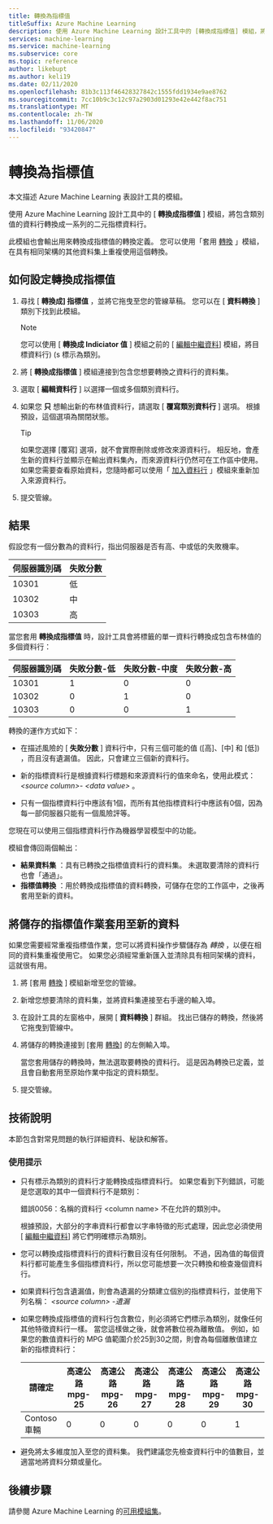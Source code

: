 ```yaml
---
title: 轉換為指標值
titleSuffix: Azure Machine Learning
description: 使用 Azure Machine Learning 設計工具中的 [轉換成指標值] 模組，將類別資料行轉換成一系列的二元指標資料行。
services: machine-learning
ms.service: machine-learning
ms.subservice: core
ms.topic: reference
author: likebupt
ms.author: keli19
ms.date: 02/11/2020
ms.openlocfilehash: 81b3c113f46428327842c1555fdd1934e9ae8762
ms.sourcegitcommit: 7cc10b9c3c12c97a2903d01293e42e442f8ac751
ms.translationtype: MT
ms.contentlocale: zh-TW
ms.lasthandoff: 11/06/2020
ms.locfileid: "93420847"
---
```

# <a name="convert-to-indicator-values"></a>轉換為指標值
本文描述 Azure Machine Learning 表設計工具的模組。

使用 Azure Machine Learning 設計工具中的 [ **轉換成指標值** ] 模組，將包含類別值的資料行轉換成一系列的二元指標資料行。  

此模組也會輸出用來轉換成指標值的轉換定義。 您可以使用「套用 [轉換](apply-transformation.md) 」模組，在具有相同架構的其他資料集上重複使用這個轉換。

## <a name="how-to-configure-convert-to-indicator-values"></a>如何設定轉換成指標值

1.  尋找 [ **轉換成] 指標值** ，並將它拖曳至您的管線草稿。 您可以在 [ **資料轉換** ] 類別下找到此模組。
    > [!NOTE]
    > 您可以使用 [ **轉換成 Indiciator 值** ] 模組之前的 [ [編輯中繼資料](edit-metadata.md)] 模組，將目標資料行)  (s 標示為類別。

1. 將 [ **轉換成指標值** ] 模組連接到包含您想要轉換之資料行的資料集。 

1. 選取 [ **編輯資料行** ] 以選擇一個或多個類別資料行。

1. 如果您 **只** 想輸出新的布林值資料行，請選取 [ **覆寫類別資料行** ] 選項。 根據預設，這個選項為關閉狀態。
    

    > [!TIP]
    >  如果您選擇 [覆寫] 選項，就不會實際刪除或修改來源資料行。 相反地，會產生新的資料行並顯示在輸出資料集內，而來源資料行仍然可在工作區中使用。 如果您需要查看原始資料，您隨時都可以使用「 [加入資料行](add-columns.md) 」模組來重新加入來源資料行。

1. 提交管線。

## <a name="results"></a>結果

假設您有一個分數為的資料行，指出伺服器是否有高、中或低的失敗機率。  

| 伺服器識別碼 | 失敗分數 |
| --------- | ------------- |
| 10301     | 低           |
| 10302     | 中        |
| 10303     | 高          |

當您套用 **轉換成指標值** 時，設計工具會將標籤的單一資料行轉換成包含布林值的多個資料行：  

| 伺服器識別碼 | 失敗分數-低 | 失敗分數-中度 | 失敗分數-高 |
| --------- | ------------------- | ---------------------- | -------------------- |
| 10301     | 1                   | 0                      | 0                    |
| 10302     | 0                   | 1                      | 0                    |
| 10303     | 0                   | 0                      | 1                    |

轉換的運作方式如下：  

-   在描述風險的 [ **失敗分數** ] 資料行中，只有三個可能的值 ([高]、[中] 和 [低]) ，而且沒有遺漏值。 因此，只會建立三個新的資料行。  

-   新的指標資料行是根據資料行標題和來源資料行的值來命名，使用此模式： *\<source column>- \<data value>* 。  

-   只有一個指標資料行中應該有1個，而所有其他指標資料行中應該有0個，因為每一部伺服器只能有一個風險評等。  

您現在可以使用三個指標資料行作為機器學習模型中的功能。

模組會傳回兩個輸出：

- **結果資料集** ：具有已轉換之指標值資料行的資料集。 未選取要清除的資料行也會「通過」。
- **指標值轉換** ：用於轉換成指標值的資料轉換，可儲存在您的工作區中，之後再套用至新的資料。

## <a name="apply-a-saved-indicator-values-operation-to-new-data"></a>將儲存的指標值作業套用至新的資料

如果您需要經常重複指標值作業，您可以將資料操作步驟儲存為 *轉換* ，以便在相同的資料集重複使用它。 如果您必須經常重新匯入並清除具有相同架構的資料，這就很有用。

1. 將 [套用 [轉換](apply-transformation.md) ] 模組新增至您的管線。

1. 新增您想要清除的資料集，並將資料集連接至右手邊的輸入埠。

1. 在設計工具的左窗格中，展開 [ **資料轉換** ] 群組。 找出已儲存的轉換，然後將它拖曳到管線中。

1. 將儲存的轉換連接到 [套用 [轉換](apply-transformation.md)] 的左側輸入埠。

   當您套用儲存的轉換時，無法選取要轉換的資料行。 這是因為轉換已定義，並且會自動套用至原始作業中指定的資料類型。

1. 提交管線。
 
## <a name="technical-notes"></a>技術說明  

本節包含對常見問題的執行詳細資料、秘訣和解答。

### <a name="usage-tips"></a>使用提示

-   只有標示為類別的資料行才能轉換成指標資料行。 如果您看到下列錯誤，可能是您選取的其中一個資料行不是類別：  

     錯誤0056：名稱的資料行  \<column name> 不在允許的類別中。  

     根據預設，大部分的字串資料行都會以字串特徵的形式處理，因此您必須使用 [ [編輯中繼資料](edit-metadata.md)] 將它們明確標示為類別。  

-   您可以轉換成指標資料行的資料行數目沒有任何限制。 不過，因為值的每個資料行都可能產生多個指標資料行，所以您可能想要一次只轉換和檢查幾個資料行。  

-   如果資料行包含遺漏值，則會為遺漏的分類建立個別的指標資料行，並使用下列名稱： *\<source column> -遺漏*  

-   如果您轉換成指標值的資料行包含數位，則必須將它們標示為類別，就像任何其他特徵資料行一樣。 當您這樣做之後，就會將數位視為離散值。 例如，如果您的數值資料行的 MPG 值範圍介於25到30之間，則會為每個離散值建立新的指標資料行：  

    | 請確定       | 高速公路 mpg-25 | 高速公路 mpg-26 | 高速公路 mpg-27 | 高速公路 mpg-28 | 高速公路 mpg-29 | 高速公路 mpg-30 |
    | ---------- | --------------- | --------------- | --------------- | --------------- | --------------- | --------------- |
    | Contoso 車輛 | 0               | 0               | 0               | 0               | 0               | 1               |

- 避免將太多維度加入至您的資料集。 我們建議您先檢查資料行中的值數目，並適當地將資料分類或量化。  


## <a name="next-steps"></a>後續步驟

請參閱 Azure Machine Learning 的[可用模組集](module-reference.md)。 
